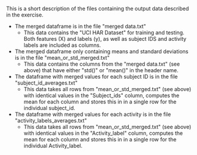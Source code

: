 This is a short description of the files containing the output data described in the 
exercise.

* The merged dataframe is in the file "merged data.txt"
    * This data contains the "UCI HAR Dataset" for training and 
      testing. Both features (X) and labels (y), as well as 
      subject IDS and activity labels are included as columns.
* The merged dataframe only containing means and standard 
deviations is in the file "mean_or_std_merged.txt"
    * This data contains the columns from the "merged data.txt" 
      (see above) that have either "std()" or "mean()" in the 
      header name.
* The dataframe with merged values for each subject ID is in the file 
"subject_id_averages.txt"
    * This data takes all rows from "mean_or_std_merged.txt" (see 
      above) with identical values in the "Subject_ids" column, computes the mean for 
      each column and stores this in in a single 
      row for the individual subject_id.
* The dataframe with merged values for each activity is in the file 
"activity_labels_averages.txt"
    * This data takes all rows from "mean_or_std_merged.txt" (see 
      above) with identical values in the "Activity_label" column, computes the mean 
      for each column and stores this in in a single 
      row for the individual Activity_label.